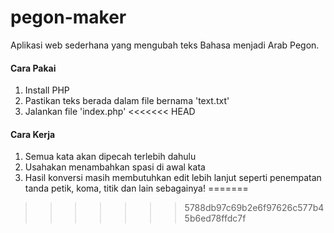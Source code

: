 # pegon-maker
Aplikasi web sederhana yang mengubah teks Bahasa menjadi Arab Pegon.
#### Cara Pakai
1. Install PHP
2. Pastikan teks berada dalam file bernama 'text.txt'
3. Jalankan file 'index.php'
<<<<<<< HEAD
#### Cara Kerja
1. Semua kata akan dipecah terlebih dahulu
2. Usahakan menambahkan spasi di awal kata
3. Hasil konversi masih membutuhkan edit lebih lanjut seperti penempatan tanda petik, koma, titik dan lain sebagainya!
=======
>>>>>>> 5788db97c69b2e6f97626c577b45b6ed78ffdc7f
